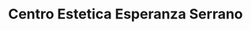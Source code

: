 ---
title: "Centro Estetica Esperanza Serrano"
url: /torrent/centro-estetica-esperanza-serrano/
shop: cosméticos
---